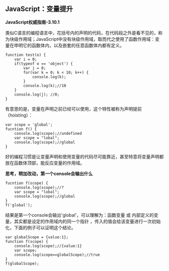 ## JavaScript：变量提升

**JavaScript权威指南-3.10.1**

类似C语言的编程语言中，花括号内的声明的代码，在代码段之外是看不见的，称为块级作用域；JavaScript中没有块级作用域，取而代之使用了函数作用域：变量在申明它的函数体内，以及嵌套的任意函数体内都有定义。

```
function test(o) {
	var i = 0;
	if(typeof o == 'object') {
		var j = 0;
		for(var k = 0; k < 10; k++) {
			console.log(k);
		}
		console.log(k);//10
	}
	console.log(j); //0;
}
```

有意思的是，变量在声明之前已经可以使用，这个特性被称为声明提前（hoisting）：

```
var scope = 'global';
fucntion f() {
	console.log(scope);//undefined
	var scope = "lobal";
	console.log(scope);//global
}
```

好的编程习惯是让变量声明和使用变量的代码尽可能靠近，甚至特意将变量声明都放在函数体顶部，能反应变量的作用域。

**思考，稍加改动，第一个console会输出什么**

```
fucntion f(scope) {
	console.log(scope);//?
	var scope = "lobal";
	console.log(scope);//global
}
f('global');
```

结果是第一个console会输出'global'，可以理解为：函数变量 或 内部定义的变量，其实都是设定的作用域内的同一个指针
，传入的值会给该变量进行一次初始化，下面的例子可以证明这个结论。

```
var globalScope = {value:1};
function f(scope) {
	console.log(scope);//{value:1}
	var scope;
	console.log(scope==globalScope);//true
}
f(globalScope);
```